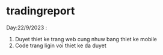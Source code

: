# tradingreport
Day:22/9/2023 :
1. Duyet thiet ke trang web cung nhuw bang thiet ke mobile
2. Code trang ligin voi thiet ke da duyet 
